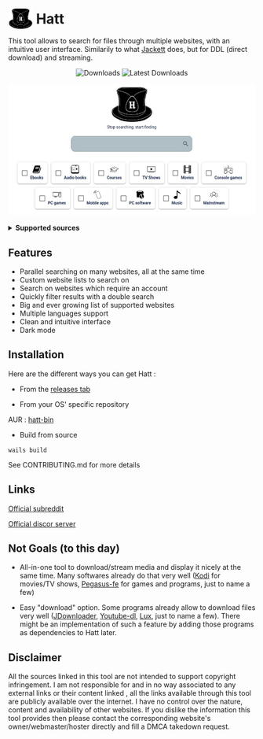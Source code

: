 # <img width="50px" style="margin-bottom:-12px;" src="./frontend/public/images/hatt-logo.png" alt="Hatt"></img> Hatt

This tool allows to search for files through multiple websites, with an intuitive user interface. Similarily to what [Jackett](https://github.com/Jackett/Jackett) does, but for DDL (direct download) and streaming.

<p align="center">
  <img src="https://img.shields.io/github/downloads/FrenchGithubUser/Hatt/total" alt="Downloads"/>
  <img src="https://img.shields.io/github/downloads-pre/FrenchGithubUser/Hatt/latest/total" alt="Latest Downloads"/>
</p>

![Hatt - Home](.meta/home.jpg)

<details> <summary> <b> Supported sources </b> </summary>

 * 123movies
 * androeed
 * apkmb
 * audiobookbay
 * audiobooksbee
 * audiobookslab
 * bigaudiobooks
 * bilibili
 * comicextra
 * ddlbase
 * diakov
 * dosgamesarchive
 * edgeemu
 * emugames
 * f2movies
 * free-mp3-download
 * galaxyaudiobook
 * game-2u
 * gamedrive
 * getcomics
 * gload
 * gog-games
 * gomovies
 * himovies
 * hotaudiobooks
 * kupdf
 * library genesis (.rs)
 * lrepack
 * magazinerack
 * mobilism
 * nesgm
 * nsw2u
 * online-courses
 * openloadmov
 * ovagames
 * pdfdrive
 * rarefilmm
 * readcomicsonline
 * revdl
 * romulation
 * rsload
 * sflix
 * slavart
 * softarchive
 * steamrip
 * tokybook
 * udemy24
 * vimm
 * wawacity
 * xoxocomics
 * yourserie
 * youtube

</details>

## Features

- Parallel searching on many websites, all at the same time
- Custom website lists to search on
- Search on websites which require an account
- Quickly filter results with a double search
- Big and ever growing list of supported websites
- Multiple languages support
- Clean and intuitive interface
- Dark mode

## Installation

Here are the different ways you can get Hatt :

- From the [releases tab](https://github.com/FrenchGithubUser/Hatt/releases)


- From your OS' specific repository

AUR : [hatt-bin](https://aur.archlinux.org/packages/hatt-bin)


- Build from source

```
wails build
```

See CONTRIBUTING.md for more details

## Links

[Official subreddit](https://www.reddit.com/r/Hatt/)

[Official discor server](https://discord.gg/VzmEdegB)

## Not Goals (to this day)

- All-in-one tool to download/stream media and display it nicely at the same time. Many softwares already do that very well ([Kodi](https://github.com/xbmc/xbmc) for movies/TV shows, [Pegasus-fe](https://github.com/mmatyas/pegasus-frontend) for games and programs, just to name a few)

- Easy "download" option. Some programs already allow to download files very well ([JDownloader](https://jdownloader.org/), [Youtube-dl](https://github.com/ytdl-org/youtube-dl), [Lux](https://github.com/iawia002/lux), just to name a few). There might be an implementation of such a feature by adding those programs as dependencies to Hatt later.

## Disclaimer

All the sources linked in this tool are not intended to support copyright infringement. I am not responsible for and in no way associated to any external links or their content linked , all the links available through this tool are publicly available over the internet. I have no control over the nature, content and availability of other websites. If you dislike the information this tool provides then please contact the corresponding website's owner/webmaster/hoster directly and fill a DMCA takedown request.